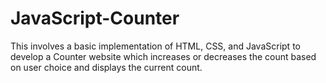 # JavaScript-Counter

This involves a basic implementation of HTML, CSS, and JavaScript to develop a Counter website which increases or decreases the count based on user choice and displays the current count.